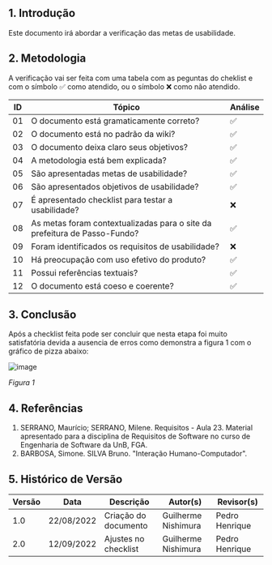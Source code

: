## 1. Introdução
Este documento irá abordar a verificação das metas de usabilidade.


## 2. Metodologia

A verificação vai ser feita com uma tabela com as peguntas do cheklist e com o símbolo ✅ como atendido, ou o símbolo ❌ como não atendido.

| ID  | Tópico                                                                     | Análise |
| --- | -------------------------------------------------------------------------- | ------- |
| 01  | O documento está gramaticamente correto?                                   | ✅      |
| 02  | O documento está no padrão da wiki?                                        | ✅       |
| 03  | O documento deixa claro seus objetivos?                                    | ✅      |
| 04  | A metodologia está bem explicada?                                          | ✅       |
| 05  |São apresentadas metas de usabilidade?                                       | ✅       |
| 06  | São apresentados objetivos de usabilidade?                                 | ✅       |
| 07  | É apresentado checklist para testar a usabilidade?                        |      ❌  |
| 08  | As metas foram contextualizadas para o site da prefeitura de Passo-Fundo? | ✅       |
| 09  | Foram identificados os requisitos de usabilidade?	                        | ❌       |
| 10  | Há preocupação com uso efetivo do produto?                              | ✅       |
| 11  | Possui referências textuais?                                            | ✅       |
| 12  | O documento está coeso e coerente?                                     | ✅        |

## 3. Conclusão

Após a checklist feita pode ser concluir que nesta etapa foi muito satisfatória devida a ausencia de erros como demonstra a figura 1 com o gráfico de pizza abaixo:

![image](https://user-images.githubusercontent.com/78215376/189722473-24a64ddf-78e7-4cd3-83ba-c311fff38b69.png)

*Figura 1*

## 4. Referências

1. SERRANO, Maurício; SERRANO, Milene. Requisitos - Aula 23. Material apresentado para a disciplina de Requisitos de Software no curso de Engenharia de Software da UnB, FGA.
2. BARBOSA, Simone. SILVA Bruno. "Interação Humano-Computador".


## 5. Histórico de Versão

|Versão	| Data	| Descrição |	Autor(s)	| Revisor(s)|
|--------|----|-----------|-------|---------|
| 1.0 |	22/08/2022	| Criação do documento |  Guilherme Nishimura | Pedro Henrique |
| 2.0 |	12/09/2022	| Ajustes no checklist |  Guilherme Nishimura | Pedro Henrique |
